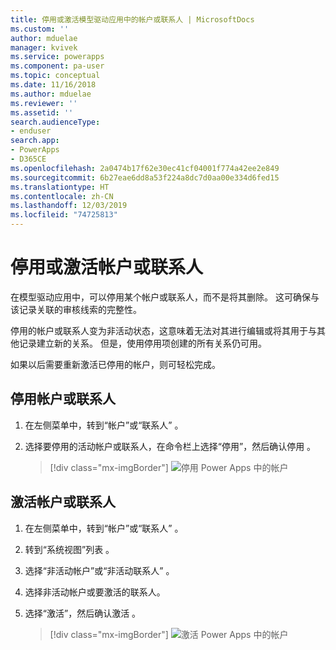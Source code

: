 ```yaml
---
title: 停用或激活模型驱动应用中的帐户或联系人 | MicrosoftDocs
ms.custom: ''
author: mduelae
manager: kvivek
ms.service: powerapps
ms.component: pa-user
ms.topic: conceptual
ms.date: 11/16/2018
ms.author: mduelae
ms.reviewer: ''
ms.assetid: ''
search.audienceType:
- enduser
search.app:
- PowerApps
- D365CE
ms.openlocfilehash: 2a0474b17f62e30ec41cf04001f774a42ee2e849
ms.sourcegitcommit: 6b27eae6dd8a53f224a8dc7d0aa00e334d6fed15
ms.translationtype: HT
ms.contentlocale: zh-CN
ms.lasthandoff: 12/03/2019
ms.locfileid: "74725813"
---
```

# <a name="deactivate-or-activate-an-account-or-contact"></a>停用或激活帐户或联系人

在模型驱动应用中，可以停用某个帐户或联系人，而不是将其删除。 这可确保与该记录关联的审核线索的完整性。  
  
停用的帐户或联系人变为非活动状态，这意味着无法对其进行编辑或将其用于与其他记录建立新的关系。 但是，使用停用项创建的所有关系仍可用。  
  
如果以后需要重新激活已停用的帐户，则可轻松完成。   
  
## <a name="deactivate-an-account-or-contact"></a>停用帐户或联系人 
  
1.  在左侧菜单中，转到“帐户”或“联系人”   。  
  
2.  选择要停用的活动帐户或联系人，在命令栏上选择“停用”，然后确认停用  。

    > [!div class="mx-imgBorder"]
    > ![停用 Power Apps 中的帐户](media/DeactiveAccounts.png "停用 Power Apps 中的帐户")


## <a name="activate-an-account-or-contact"></a>激活帐户或联系人  
  
1.  在左侧菜单中，转到“帐户”或“联系人”   。 
  
2.  转到“系统视图”列表  。

3.  选择“非活动帐户”或“非活动联系人”   。  
  
4.  选择非活动帐户或要激活的联系人。

5.  选择“激活”，然后确认激活  。  

    > [!div class="mx-imgBorder"]
    > ![激活 Power Apps 中的帐户](media/ActiveAccounts.png "激活 Power Apps 中的帐户")  



